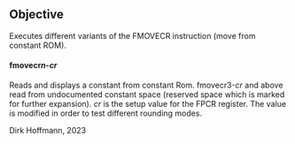 ## Objective

Executes different variants of the FMOVECR instruction (move from constant ROM).

#### fmovecr*n*-*cr*

Reads and displays a constant from constant Rom. fmovecr3-*cr* and above read from undocumented constant space (reserved space which is marked for further expansion). *cr* is the setup value for the FPCR register. The value is modified in order to test different rounding modes.  


Dirk Hoffmann, 2023
